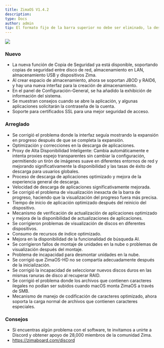 ```yaml
---
title: ZimaOS V1.4.2
description: 
type: Docs
author: admin
tip: El formato fijo de la barra superior no debe ser eliminado, la descripción es para el artículo, si no se completa se tomará el primer párrafo del contenido.
---
```

![](https://manage.icewhale.io/api/static/docs/1754300403127_image.png)

### Nuevo
- La nueva función de Copia de Seguridad ya está disponible, soportando copias de seguridad entre disco de red, almacenamiento en LAN, almacenamiento USB y dispositivos Zima.
- Al crear espacio de almacenamiento, ahora se soportan JBOD y RAID6, y hay una nueva interfaz para la creación de almacenamiento.
- En el panel de Configuración-General, se ha añadido la exhibición de información del sistema.
- Se muestran consejos cuando se abre la aplicación, y algunas aplicaciones solicitarán la contraseña de la cuenta.
- Soporte para certificados SSL para una mejor seguridad de acceso.
### Arreglado
- Se corrigió el problema donde la interfaz seguía mostrando la expansión en progreso después de que se completa la expansión.
- Optimización y correcciones en la descarga de aplicaciones.
- Proxy de Alta Disponibilidad Inteligente: Cambia automáticamente e intenta proxies espejo transparentes sin cambiar la configuración, permitiendo un tirón de imágenes suave en diferentes entornos de red y mejorando significativamente la disponibilidad y las tasas de éxito de descarga para usuarios globales.
- Proceso de descarga de aplicaciones optimizado y mejora de la experiencia general de descarga.
- Velocidad de descarga de aplicaciones significativamente mejorada.
- Se corrigió el problema de visualización inexacta de la barra de progreso, haciendo que la visualización del progreso fuera más precisa.
- Tiempo de inicio de aplicación optimizado después del reinicio del dispositivo.
- Mecanismo de verificación de actualización de aplicaciones optimizado y mejora de la disponibilidad de actualizaciones de aplicaciones.
- Se corrigieron problemas de visualización de discos en diferentes dispositivos.
- Consumo de recursos de índice optimizado.
- Mejora en la disponibilidad de la funcionalidad de búsqueda AI.
- Se corrigieron fallos de montaje de unidades en la nube o problemas de visualización después del montaje.
- Problema de incapacidad para desmontar unidades en la nube.
- Se corrigió que ZimaOS-HD no se compartía adecuadamente después de la inicialización.
- Se corrigió la incapacidad de seleccionar nuevos discos duros en las mismas ranuras de disco al recuperar RAID.
- Se corrigió el problema donde los archivos que contienen caracteres ilegales no podían ser subidos cuando macOS monta ZimaOS a través de SMB.
- Mecanismo de manejo de codificación de caracteres optimizado, ahora soporta la carga normal de archivos que contienen caracteres especiales.
### Consejos
- Si encuentras algún problema con el software, te invitamos a unirte a Discord y obtener apoyo de 28,000 miembros de la comunidad Zima.
- https://zimaboard.com/discord